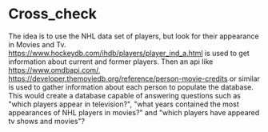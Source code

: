 # Cross_check
The idea is to use the NHL data set of players, but look for their appearance in Movies and Tv.
https://www.hockeydb.com/ihdb/players/player_ind_a.html is used to get information about current and former players. 
Then an api like https://www.omdbapi.com/, https://developer.themoviedb.org/reference/person-movie-credits or similar is used to gather information about each person to populate the database. 
This would create a database capable of answering questions such as "which players appear in television?", "what years contained the most appearances of NHL players in movies?" and "which players have appeared tv shows and movies"?
